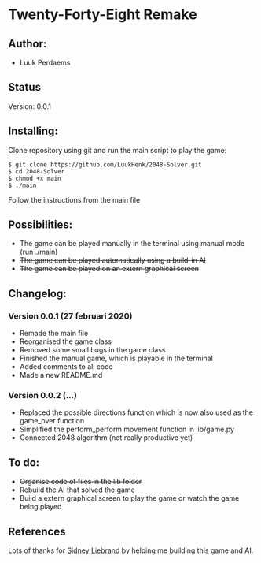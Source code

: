 # Twenty-Forty-Eight **Remake**

## Author:
- Luuk Perdaems

## Status
Version: 0.0.1

## Installing:
Clone repository using git and run the main script to play the game:
```
$ git clone https://github.com/LuukHenk/2048-Solver.git
$ cd 2048-Solver
$ chmod +x main
$ ./main
```
Follow the instructions from the main file

## Possibilities:
- The game can be played manually in the terminal using manual mode (run ./main)
- ~~The game can be played automatically using a build-in AI~~
- ~~The game can be played on an extern graphical screen~~


## Changelog:
### Version 0.0.1 (27 februari 2020)
- Remade the main file
- Reorganised the game class
- Removed some small bugs in the game class
- Finished the manual game, which is playable in the terminal
- Added comments to all code
- Made a new README.md

### Version 0.0.2 (...)
- Replaced the possible directions function which is now also used as the game_over function
- Simplified the perform_perform movement function in lib/game.py
- Connected 2048 algorithm (not really productive yet)

## To do:
- ~~Organise code of files in the lib folder~~
- Rebuild the AI that solved the game
- Build a extern graphical screen to play the game or watch the game being played

## References
Lots of thanks for [Sidney Liebrand](https://github.com/SidOfc) by helping me building this game and AI.
